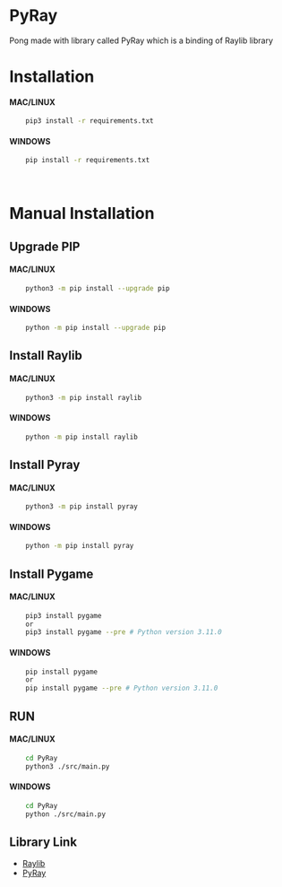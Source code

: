 # PyRay
Pong made with library called PyRay which is a binding of Raylib library

# Installation
#### MAC/LINUX
```bash
    pip3 install -r requirements.txt 
```
#### WINDOWS
```bash
    pip install -r requirements.txt 
```
<br/>

# Manual Installation
## Upgrade PIP
#### MAC/LINUX
```bash
    python3 -m pip install --upgrade pip
``` 

#### WINDOWS
```bash
    python -m pip install --upgrade pip
```
## Install Raylib
#### MAC/LINUX
```bash
    python3 -m pip install raylib
```

#### WINDOWS
```bash
    python -m pip install raylib
```


## Install Pyray
#### MAC/LINUX
```bash
    python3 -m pip install pyray
```

#### WINDOWS
```bash
    python -m pip install pyray
```
## Install Pygame
#### MAC/LINUX
```bash
    pip3 install pygame
    or
    pip3 install pygame --pre # Python version 3.11.0
```
#### WINDOWS
```bash
    pip install pygame
    or
    pip install pygame --pre # Python version 3.11.0
```

## RUN
#### MAC/LINUX
```bash
    cd PyRay
    python3 ./src/main.py
```

#### WINDOWS
```bash
    cd PyRay
    python ./src/main.py
```

## Library Link
 - [Raylib](https://raylib.com)
 - [PyRay](https://electronstudio.github.io/raylib-python-cffi/)
